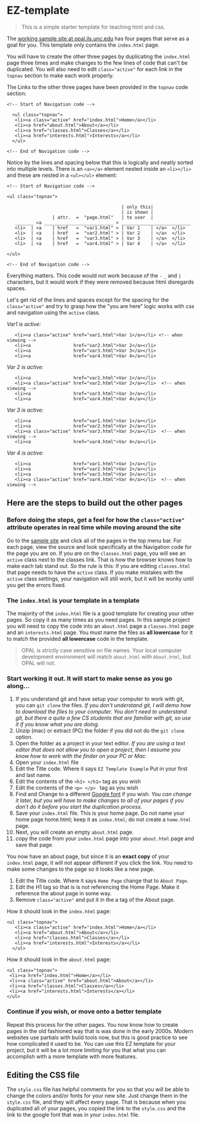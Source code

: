 <!-- If you have downloaded this template from github, and 
can see this in your editor, don't use it for step by step
instructions. It is not formatted for reading in your text editor
copy this link go to live page here: https://github.com/ljonesdesign/EZ-template -->

# EZ-template
>This is a simple starter template for teaching html and css.

The [working sample site at opal.ils.unc.edu](https://opal.ils.unc.edu/~lblakej/website-helps/09-EZ-template/index.html) has four pages that serve as a goal for you. This template only contains the ```index.html``` page.

You will have to create the other three pages by duplicating the ```index.html``` page three times and make changes to the few lines of code that can't be duplicated. You will also need to edit ```class="active"``` for each link in the ```topnav``` section to make each work properly.

The Links to the other three pages have been provided in the ```topnav``` code section:

```
<!-- Start of Navigation code -->

  <ul class="topnav">
   <li><a class="active" href="index.html">Home</a></li>
   <li><a href="about.html">About</a></li>
   <li><a href="classes.html">Classes</a></li>
   <li><a href="interests.html">Interests</a></li>
  </ul>

<!-- End of Navigation code -->
```

Notice by the lines and spacing below that this is logically and neatly sorted into multiple levels. There is an ```<a></a>``` element nested inside an ```<li></li>``` and these are nested in a ```<ul></ul>``` element:



```
<!-- Start of Navigation code -->

<ul class="topnav">  
                                               
                                           | only this|
                                           | is shown |
                 | attr.  =  "page.html"   | to user  |
   _______ <a __________________________ > __________________________
   <li>  | <a    | href   =  "var1.html" > | Var 1    | </a>  </li>
   <li>  | <a    | href   =  "var2.html" > | Var 2    | </a>  </li>
   <li>  | <a    | href   =  "var3.html" > | Var 3    | </a>  </li>
   <li>  | <a    | href   =  "var4.html" > | Var 4    | </a>  </li>

</ul>

<!-- End of Navigation code -->
```
Everything matters. This code would not work because of the ```-``` ```_``` and ```|``` characters, but it would work if they were removed because html disregards spaces.

Let's get rid of the lines and spaces except for the spacing for the ```class="active"``` and try to grasp how the "you are here" logic works with css and navigation using the ```active``` class.

*Var1 is active:*

```
   <li><a class="active" href="var1.html">Var 1</a></li> <!-- when viewing -->
   <li><a                href="var2.html">Var 2</a></li>
   <li><a                href="var3.html">Var 3</a></li>
   <li><a                href="var4.html">Var 4</a></li>
```

*Var 2 is active:*

```
   <li><a                href="var1.html">Var 1</a></li>
   <li><a class="active" href="var2.html">Var 2</a></li>  <!-- when viewing -->
   <li><a                href="var3.html">Var 3</a></li>
   <li><a                href="var4.html">Var 4</a></li>
```

*Var 3 is active:*

```
   <li><a                href="var1.html">Var 1</a></li>
   <li><a                href="var2.html">Var 2</a></li>
   <li><a class="active" href="var3.html">Var 3</a></li>  <!-- when viewing -->
   <li><a                href="var4.html">Var 4</a></li>
```
 
 *Var 4 is active:*
 
```
   <li><a                href="var1.html">Var 1</a></li>
   <li><a                href="var2.html">Var 2</a></li>
   <li><a                href="var3.html">Var 3</a></li>
   <li><a class="active" href="var4.html">Var 4</a></li>  <!-- when viewing -->
```



## Here are the steps to build out the other pages

### Before doing the steps, get a feel for how the ```class="active"``` attribute operates in real time while moving around the site
Go to the [sample site](https://opal.ils.unc.edu/~lblakej/website-helps/09-EZ-template/index.html) and click all of the pages in the top menu bar. For each page, view the source and look specifically at the Navigation code for the page you are on. If you are on the ```classes.html``` page, you will see an ```active``` class next to the classes link. That is how the browser knows how to make each tab stand out. So the rule is this: if you are editing ```classes.html``` that page needs to have the ```active``` class. If you make mistakes with the ```active``` class settings, your navigation will still work, but it will be wonky until you get the errors fixed.

### The ```index.html``` is your template in a template
The majority of the ```index.html``` file is a good template for creating your other pages. So copy it as many times as you need pages. In this sample project you will need to copy the code into an ```about.html``` page a ```classes.html``` page and an ```interests.html``` page. You must name the files as **all lowercase** for it to match the provided **all lowercase** code in the template. 

>OPAL is strictly case sensitive on file names. Your local computer development environment will match ```about.html``` with ```About.html```, but OPAL will not.

### Start working it out. It will start to make sense as you go along...

1. If you understand git and have setup your computer to work with git, you can ```git clone``` the files. *If you don't understand git, I will demo how to download the files to your computer. You don't need to understand git, but there a quite a few CS students that are familiar with git, so use it if you know what you are doing.*
2. Unzip (mac) or extract (PC) the folder if you did not do the ```git clone``` option.
3. Open the folder as a project in your text editor. *If you are using a text editor that does not allow you to open a project, then I assume you know how to work with the finder on your PC or Mac.*
5. Open your ```index.html``` file
6. Edit the Title code. Where it says ```EZ Template Example``` Put in your first and last name.
7. Edit the contents of the ```<h1> </h1>``` tag as you wish
8. Edit the contents of the  ```<p> </p> ``` tag as you wish
9. Find and Change to a different [Google font](https://fonts.google.com/) if you wish. *You can change it later, but you will have to make changes to all of your pages if you don't do it before you start the duplication process.*
10. Save your ```index.html``` file. This is your home page. Do not name your home page home.html; keep it as ```index.html```; do not create a ```home.html``` page.
11. Next, you will create an empty ```about.html``` page. 
12. copy the code from your ```index.html``` page into your ```about.html``` page and save that page. 

You now have an about page, but since it is an **exact copy** of your ```index.html``` page, it will not appear different if you click the link. You need to make some changes to the page so it looks like a new page.

1. Edit the Title code. Where it says ```Home Page``` change that to ```About Page```.
2. Edit the H1 tag so that is is not referencing the Home Page. Make it reference the about page in some way.
3. Remove ```class="active"``` and put it in the a tag of the About page.

How it should look in the ```index.html``` page:
```
<ul class="topnav">
   <li><a class="active" href="index.html">Home</a></li>
   <li><a href="about.html">About</a></li>
   <li><a href="classes.html">Classes</a></li>
   <li><a href="interests.html">Interests</a></li>
  </ul>
  ```
  How it should look in the ```about.html``` page:
  
  ```
<ul class="topnav">
   <li><a href="index.html">Home</a></li>
   <li><a class="active" href="about.html">About</a></li>
   <li><a href="classes.html">Classes</a></li>
   <li><a href="interests.html">Interests</a></li>
  </ul>
  ```  

### Continue if you wish, or move onto a better template
Repeat this process for the other pages. You now know how to create pages in the old fashioned way that is was done in the early 2000s. Modern websites use partials with build tools now, but this is good practice to see how complicated it used to be. You can use this EZ template for your project, but it will be a lot more limiting for you that what you can accomplish with a more template with more features. 
 
 ## Editing the CSS file
  
The ```style.css``` file has helpful comments for you so that you will be able to change the colors and/or fonts for your new site. Just change them in the ```style.css``` file, and they will affect every page. That is because when you duplicated all of your pages, you copied the link to the ```style.css``` and the link to the google font that was in your ```index.html``` file.
